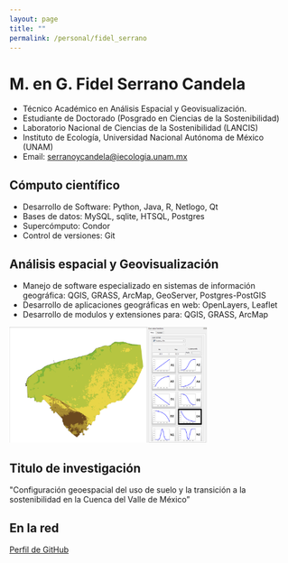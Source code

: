 ```yaml
---
layout: page
title: ""
permalink: /personal/fidel_serrano
---
```


# M. en G. Fidel Serrano Candela

- Técnico Académico en Análisis Espacial y Geovisualización.
- Estudiante de Doctorado (Posgrado en Ciencias de la Sostenibilidad)
- Laboratorio Nacional de Ciencias de la Sostenibilidad (LANCIS)
- Instituto de Ecología, Universidad Nacional Autónoma de México (UNAM)
- Email: serranoycandela@iecologia.unam.mx

## Cómputo científico

- Desarrollo de Software: Python, Java, R, Netlogo, Qt
- Bases de datos: MySQL, sqlite, HTSQL, Postgres
- Supercómputo: Condor
- Control de versiones: Git

## Análisis espacial y Geovisualización

- Manejo de software especializado en sistemas de información geográfica:
  QGIS, GRASS, ArcMap, GeoServer, Postgres-PostGIS
- Desarrollo de aplicaciones geográficas en web: OpenLayers, Leaflet
- Desarrollo de modulos y extensiones para: QGIS, GRASS, ArcMap

<img src="/assets/gvf_qgis2.PNG" width="350px"> 

## Titulo de investigación

"Configuración geoespacial del uso de suelo y la transición a la sostenibilidad en la Cuenca del Valle de México”


## En la red

[Perfil de GitHub](https://github.com/serranoycandela)

